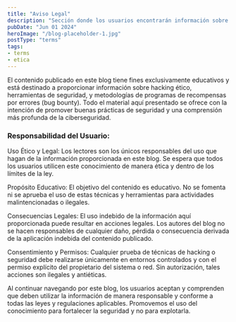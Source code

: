 ```yaml
---
title: "Aviso Legal"
description: "Sección donde los usuarios encontrarán información sobre las responsabilidades y condiciones de uso del contenido de este blog."
pubDate: "Jun 01 2024"
heroImage: "/blog-placeholder-1.jpg"
postType: "terms"
tags:
- terms
- etica
---
```


El contenido publicado en este blog tiene fines exclusivamente educativos y está destinado a proporcionar información sobre hacking ético, herramientas de seguridad, y metodologías de programas de recompensas por errores (bug bounty). Todo el material aquí presentado se ofrece con la intención de promover buenas prácticas de seguridad y una comprensión más profunda de la ciberseguridad.

### Responsabilidad del Usuario:

Uso Ético y Legal: Los lectores son los únicos responsables del uso que hagan de la información proporcionada en este blog. Se espera que todos los usuarios utilicen este conocimiento de manera ética y dentro de los límites de la ley.

Propósito Educativo: El objetivo del contenido es educativo. No se fomenta ni se aprueba el uso de estas técnicas y herramientas para actividades malintencionadas o ilegales.

Consecuencias Legales: El uso indebido de la información aquí proporcionada puede resultar en acciones legales. Los autores del blog no se hacen responsables de cualquier daño, pérdida o consecuencia derivada de la aplicación indebida del contenido publicado.

Consentimiento y Permisos: Cualquier prueba de técnicas de hacking o seguridad debe realizarse únicamente en entornos controlados y con el permiso explícito del propietario del sistema o red. Sin autorización, tales acciones son ilegales y antiéticas.

Al continuar navegando por este blog, los usuarios aceptan y comprenden que deben utilizar la información de manera responsable y conforme a todas las leyes y regulaciones aplicables. Promovemos el uso del conocimiento para fortalecer la seguridad y no para explotarla.